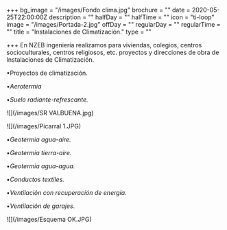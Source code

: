 +++
bg_image = "/images/Fondo clima.jpg"
brochure = ""
date = 2020-05-25T22:00:00Z
description = ""
halfDay = ""
halfTime = ""
icon = "ti-loop"
image = "/images/Portada-2.jpg"
offDay = ""
regularDay = ""
regularTime = ""
title = "Instalaciones de Climatización."
type = ""

+++
En NZEB ingeniería realizamos para viviendas, colegios, centros socioculturales, centros religiosos, etc. proyectos y direcciones de obra de Instalaciones de Climatización.

•Proyectos de climatización.

•_Aerotermia_

•_Suelo radiante-refrescante._

![](/images/SR VALBUENA.jpg)

![](/images/Picarral 1.JPG)

•_Geotermia agua-aire._

•_Geotermia tierra-aire._

•_Geotermia agua-agua._

•_Conductos textiles._

•_Ventilación con recuperación de energía._

•_Ventilación de garajes._

![](/images/Esquema OK.JPG)